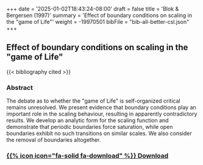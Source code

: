+++
date = '2025-01-02T18:43:24-08:00'
draft = false
title = 'Blok & Bergersen (1997)'
summary = 'Effect of boundary conditions on scaling in the "game of Life"'
weight = -19970501
bibFile = "bib-all-better-csl.json"
+++
<!-- Must include "bib" in filename: https://labs.loupbrun.ca/hugo-cite/usage/ -->


## Effect of boundary conditions on scaling in the "game of Life"

<!--  
{{< cite "blokEffect1997" >}}
 -->
{{< bibliography cited >}}


### Abstract

The debate as to whether the "game of Life" is self-organized critical remains unresolved. We present evidence that boundary conditions play an important role in the scaling behaviour, resulting in apparently contradictory results. We develop an analytic form for the scaling function and demonstrate that periodic boundaries force saturation, while open boundaries exhibit no such transitions on similar scales. We also consider the removal of boundaries altogether.  


### [{{% icon icon="fa-solid fa-download" %}} Download](../blok97.pdf)
